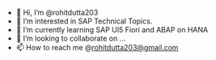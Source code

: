 - 👋 Hi, I’m @rohitdutta203
- 👀 I’m interested in SAP Technical Topics.
- 🌱 I’m currently learning SAP UI5 Fiori and ABAP on HANA
- 💞️ I’m looking to collaborate on ...
- 📫 How to reach me @rohitdutta203@gmail.com

<!---
rohitdutta203/rohitdutta203 is a ✨ special ✨ repository because its `README.md` (this file) appears on your GitHub profile.
You can click the Preview link to take a look at your changes.
--->
